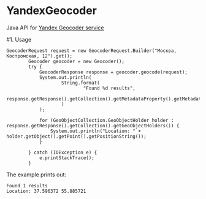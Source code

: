 YandexGeocoder
==============

Java API for [Yandex Geocoder service](https://tech.yandex.ru/maps/doc/geocoder/desc/concepts/About-docpage/)

#1. Usage

    GeocoderRequest request = new GeocoderRequest.Builder("Москва, Костромская, 12").get();
            Geocoder geocoder = new Geocoder();
            try {
                GeocoderResponse response = geocoder.geocode(request);
                System.out.println(
                        String.format(
                                "Found %d results",
                                response.getResponse().getCollection().getMetadataProperty().getMetadata().getFound()
                        )
                );

                for (GeoObjectCollection.GeoObjectHolder holder : response.getResponse().getCollection().getGeoObjectHolders()) {
                    System.out.println("Location: " + holder.getObject().getPoint().getPositionString());
                }

            } catch (IOException e) {
                e.printStackTrace();
            }


The example  prints out:

    Found 1 results
    Location: 37.596372 55.885721
